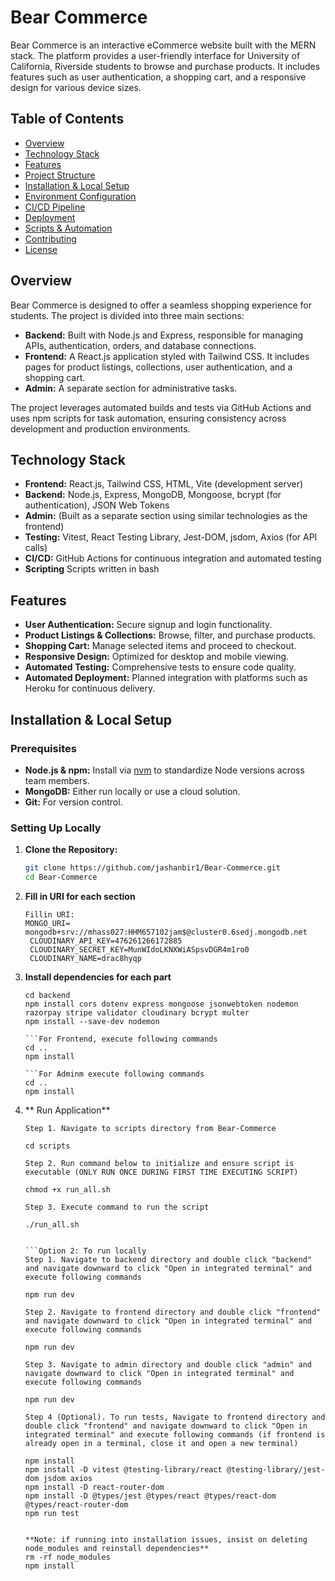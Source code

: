 # Bear Commerce

Bear Commerce is an interactive eCommerce website built with the MERN stack. The platform provides a user-friendly interface for University of California, Riverside students to browse and purchase products. It includes features such as user authentication, a shopping cart, and a responsive design for various device sizes.

## Table of Contents

- [Overview](#overview)
- [Technology Stack](#technology-stack)
- [Features](#features)
- [Project Structure](#project-structure)
- [Installation & Local Setup](#installation--local-setup)
- [Environment Configuration](#environment-configuration)
- [CI/CD Pipeline](#cicd-pipeline)
- [Deployment](#deployment)
- [Scripts & Automation](#scripts--automation)
- [Contributing](#contributing)
- [License](#license)

## Overview

Bear Commerce is designed to offer a seamless shopping experience for students. The project is divided into three main sections:
- **Backend:** Built with Node.js and Express, responsible for managing APIs, authentication, orders, and database connections.
- **Frontend:** A React.js application styled with Tailwind CSS. It includes pages for product listings, collections, user authentication, and a shopping cart.
- **Admin:** A separate section for administrative tasks.

The project leverages automated builds and tests via GitHub Actions and uses npm scripts for task automation, ensuring consistency across development and production environments.

## Technology Stack

- **Frontend:** React.js, Tailwind CSS, HTML, Vite (development server)
- **Backend:** Node.js, Express, MongoDB, Mongoose, bcrypt (for authentication), JSON Web Tokens
- **Admin:** (Built as a separate section using similar technologies as the frontend)
- **Testing:** Vitest, React Testing Library, Jest-DOM, jsdom, Axios (for API calls)
- **CI/CD:** GitHub Actions for continuous integration and automated testing
- **Scripting** Scripts written in bash

## Features

- **User Authentication:** Secure signup and login functionality.
- **Product Listings & Collections:** Browse, filter, and purchase products.
- **Shopping Cart:** Manage selected items and proceed to checkout.
- **Responsive Design:** Optimized for desktop and mobile viewing.
- **Automated Testing:** Comprehensive tests to ensure code quality.
- **Automated Deployment:** Planned integration with platforms such as Heroku for continuous delivery.


## Installation & Local Setup

### Prerequisites

- **Node.js & npm:** Install via [nvm](https://github.com/nvm-sh/nvm) to standardize Node versions across team members.
- **MongoDB:** Either run locally or use a cloud solution.
- **Git:** For version control.

### Setting Up Locally

1. **Clone the Repository:**
   ```bash
   git clone https://github.com/jashanbir1/Bear-Commerce.git
   cd Bear-Commerce
2. **Fill in URI for each section**
   ```Navigate to .env in Backend
   Fillin URI:
   MONGO_URI= mongodb+srv://mhass027:HHM657102jam$@cluster0.6sedj.mongodb.net
    CLOUDINARY_API_KEY=476261266172885
    CLOUDINARY_SECRET_KEY=MunWIdoLKNXWiASpsvDGR4m1ro0
    CLOUDINARY_NAME=drac8hyqp
3. **Install dependencies for each part**
    ```For Backend, execute following commands
    cd backend
    npm install cors dotenv express mongoose jsonwebtoken nodemon razorpay stripe validator cloudinary bcrypt multer
    npm install --save-dev nodemon

    ```For Frontend, execute following commands
    cd ..
    npm install

    ```For Adminm execute following commands
    cd ..
    npm install
4. ** Run Application**
    ``` Option 1 (Recommended): Run through executed Bash script
    Step 1. Navigate to scripts directory from Bear-Commerce

    cd scripts

    Step 2. Run command below to initialize and ensure script is executable (ONLY RUN ONCE DURING FIRST TIME EXECUTING SCRIPT)

    chmod +x run_all.sh

    Step 3. Execute command to run the script

    ./run_all.sh


    ```Option 2: To run locally
    Step 1. Navigate to backend directory and double click "backend" and navigate downward to click "Open in integrated terminal" and execute following commands

    npm run dev

    Step 2. Navigate to frontend directory and double click "frontend" and navigate downward to click "Open in integrated terminal" and execute following commands
    
    npm run dev

    Step 3. Navigate to admin directory and double click "admin" and navigate downward to click "Open in integrated terminal" and execute following commands

    npm run dev

    Step 4 (Optional). To run tests, Navigate to frontend directory and double click "frontend" and navigate downward to click "Open in integrated terminal" and execute following commands (if frontend is already open in a terminal, close it and open a new terminal)

    npm install
    npm install -D vitest @testing-library/react @testing-library/jest-dom jsdom axios
    npm install -D react-router-dom
    npm install -D @types/jest @types/react @types/react-dom @types/react-router-dom
    npm run test


    **Note: if running into installation issues, insist on deleting node_modules and reinstall dependencies**
    rm -rf node_modules
    npm install


